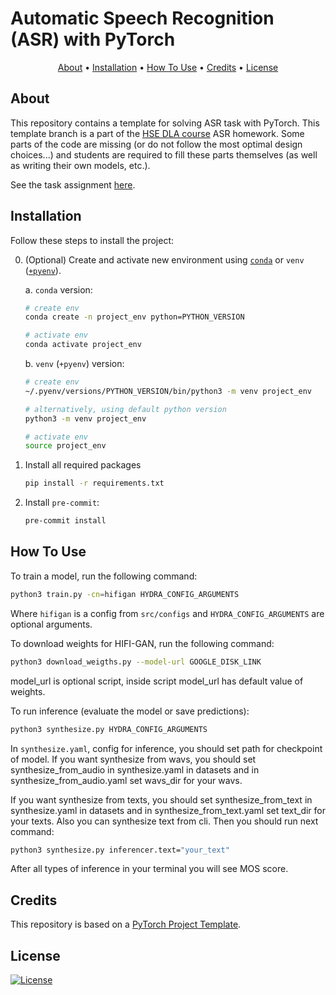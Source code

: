 # Automatic Speech Recognition (ASR) with PyTorch

<p align="center">
  <a href="#about">About</a> •
  <a href="#installation">Installation</a> •
  <a href="#how-to-use">How To Use</a> •
  <a href="#credits">Credits</a> •
  <a href="#license">License</a>
</p>

## About

This repository contains a template for solving ASR task with PyTorch. This template branch is a part of the [HSE DLA course](https://github.com/markovka17/dla) ASR homework. Some parts of the code are missing (or do not follow the most optimal design choices...) and students are required to fill these parts themselves (as well as writing their own models, etc.).

See the task assignment [here](https://github.com/markovka17/dla/tree/2024/hw1_asr).

## Installation

Follow these steps to install the project:

0. (Optional) Create and activate new environment using [`conda`](https://conda.io/projects/conda/en/latest/user-guide/getting-started.html) or `venv` ([`+pyenv`](https://github.com/pyenv/pyenv)).

   a. `conda` version:

   ```bash
   # create env
   conda create -n project_env python=PYTHON_VERSION

   # activate env
   conda activate project_env
   ```

   b. `venv` (`+pyenv`) version:

   ```bash
   # create env
   ~/.pyenv/versions/PYTHON_VERSION/bin/python3 -m venv project_env

   # alternatively, using default python version
   python3 -m venv project_env

   # activate env
   source project_env
   ```

1. Install all required packages

   ```bash
   pip install -r requirements.txt
   ```

2. Install `pre-commit`:
   ```bash
   pre-commit install
   ```

## How To Use

To train a model, run the following command:

```bash
python3 train.py -cn=hifigan HYDRA_CONFIG_ARGUMENTS
```

Where `hifigan` is a config from `src/configs` and `HYDRA_CONFIG_ARGUMENTS` are optional arguments.

To download weights for HIFI-GAN, run the following command:

```bash
python3 download_weigths.py --model-url GOOGLE_DISK_LINK
```
model_url is optional script, inside script model_url has default value of weights.

To run inference (evaluate the model or save predictions):

```bash
python3 synthesize.py HYDRA_CONFIG_ARGUMENTS
```
In `synthesize.yaml`, config for inference, you should set path for checkpoint of model. If you want synthesize from wavs, you should set synthesize_from_audio in synthesize.yaml in datasets and in synthesize_from_audio.yaml set wavs_dir for your wavs. 

If you want synthesize from texts, you should set synthesize_from_text in synthesize.yaml in datasets and in synthesize_from_text.yaml set text_dir for your texts. Also you can synthesize text from cli. Then you should run next command:
```bash
python3 synthesize.py inferencer.text="your_text"
```

After all types of inference in your terminal you will see MOS score.

## Credits

This repository is based on a [PyTorch Project Template](https://github.com/Blinorot/pytorch_project_template).

## License

[![License](https://img.shields.io/badge/license-MIT-blue.svg)](/LICENSE)
